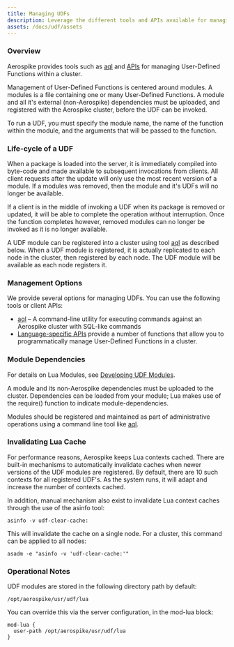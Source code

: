 ```yaml
---
title: Managing UDFs
description: Leverage the different tools and APIs available for managing Aerospike User-Defined Functions in an Aerospike cluster.
assets: /docs/udf/assets
---
```


### Overview

Aerospike provides tools such as [aql](/docs/tools/aql/udf_management.html) and
[APIs](/download/client/) for managing User-Defined Functions within a cluster. 

Management of User-Defined Functions is centered around modules.
A modules is a file containing one or many User-Defined Functions.
A module and all it's external (non-Aerospike) dependencies must be uploaded,
and registered with the Aerospike cluster, before the UDF can be invoked.

To run a UDF, you must specify the module name, the name of the function within
the module, and the arguments that will be passed to the function.

### Life-cycle of a UDF

When a package is loaded into the server, it is immediately compiled into
byte-code and made available to subsequent invocations from clients. All client
requests after the update will only use the most recent version of a module.
If a modules was removed, then the module and it's UDFs will no longer be
available.

If a client is in the middle of invoking a UDF when its package is removed or
updated, it will be able to complete the operation without interruption. Once
the function completes however, removed modules can no longer be invoked as it
is no longer available.

A UDF module can be registered into a cluster using tool
[aql](/docs/tools/aql/udf_management.html) as described below. When a UDF module
is registered, it is actually replicated to each node in the cluster, then
registered by each node. The UDF module will be available as each node registers
it.

### Management Options

We provide several options for managing UDFs.
You can use the following tools or client APIs:

* [aql](/docs/tools/aql/udf_management.html) – A command-line utility for
executing commands against an Aerospike cluster with SQL-like commands
* [Language-specific APIs](/download/client/) provide a number of functions that
allow you to programmatically manage User-Defined Functions in a cluster. 

### Module Dependencies

For details on Lua Modules, see [Developing UDF Modules](/docs/udf/developing_lua_modules.html).

A module and its non-Aerospike dependencies must be uploaded to the cluster.
Dependencies can be loaded from your module; Lua makes use of the require()
function to indicate module-dependencies.

Modules should be registered and maintained as part of administrative operations
using a command line tool like [aql](/docs/tools/aql/udf_management.html).

### Invalidating Lua Cache
For performance reasons, Aerospike keeps Lua contexts cached. There are built-in
mechanisms to automatically invalidate caches when newer versions of the UDF
modules are registered. By default, there are 10 such contexts for all
registered UDF's. As the system runs, it will adapt and increase the number of
contexts cached.

In addition, manual mechanism also exist to invalidate Lua context caches
through the use of the asinfo tool:
```
asinfo -v udf-clear-cache:
```
This will invalidate the cache on a single node. For a cluster, this command can be applied to all nodes:
```
asadm -e "asinfo -v 'udf-clear-cache:'"
```

### Operational Notes

UDF modules are stored in the following directory path by default:

`/opt/aerospike/usr/udf/lua`

You can override this via the server configuration, in the mod-lua block:
```
mod-lua {
  user-path /opt/aerospike/usr/udf/lua
}
```
